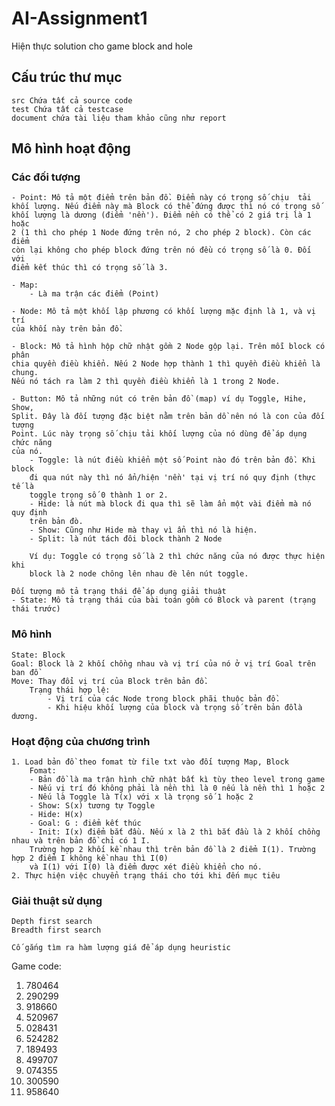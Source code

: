 # AI-Assignment1
Hiện thực solution cho game block and hole

## Cấu trúc thư mục
    src Chứa tất cả source code
    test Chứa tất cả testcase
    document chứa tài liệu tham khảo cũng như report
    
## Mô hình hoạt động 
### Các đối tượng
    - Point: Mô tả một điểm trên bản đồ. Điểm này có trọng số chịu  tải
    khối lượng. Nếu điểm này mà Block có thể đứng được thì nó có trọng số 
    khối lượng là dương (điểm 'nền'). Điểm nền có thể có 2 giá trị là 1 hoặc 
    2 (1 thì cho phép 1 Node đứng trên nó, 2 cho phép 2 block). Còn các điểm 
    còn lại không cho phép block đứng trên nó đều có trọng số là 0. Đối với
    điểm kết thúc thì có trọng số là 3.
    
    - Map: 
        - Là ma trận các điểm (Point)
    
    - Node: Mô tả một khối lập phương có khối lượng mặc định là 1, và vị trí 
    của khối này trên bản đồ.
    
    - Block: Mô tả hình hộp chữ nhật gồm 2 Node gộp lại. Trên mỗi block có phân
    chia quyền điều khiển. Nếu 2 Node hợp thành 1 thì quyền điều khiển là chung.
    Nếu nó tách ra làm 2 thì quyền điều khiển là 1 trong 2 Node.
    
    - Button: Mô tả những nút có trên bản đồ (map) ví dụ Toggle, Hihe, Show, 
    Split. Đây là đối tượng đặc biệt nằm trên bản dồ nên nó là con của đối tượng
    Point. Lúc này trọng số chịu tải khối lượng của nó dùng để áp dụng chức năng
    của nó.
        - Toggle: là nút điều khiển một số Point nào đó trên bản đồ. Khi block
        đi qua nút này thì nó ẩn/hiện 'nền' tại vị trí nó quy định (thực tế là
        toggle trọng số 0 thành 1 or 2.
        - Hide: là nút mà block đi qua thì sẽ làm ẩn một vài điểm mà nó quy định
        trên bản đò.
        - Show: Cũng như Hide mà thay vì ẩn thì nó là hiện.
        - Split: là nút tách đôi block thành 2 Node
        
        Ví dụ: Toggle có trọng số là 2 thì chức năng của nó được thực hiện khi
        block là 2 node chông lên nhau đè lên nút toggle.
    
    Đối tượng mô tả trạng thái để áp dụng giải thuật
    - State: Mô tả trạng thái của bài toán gồm có Block và parent (trạng thái trước)
    
### Mô hình
    State: Block
    Goal: Block là 2 khối chồng nhau và vị trí của nó ở vị trí Goal trên ban đồ
    Move: Thay đổi vị trí của Block trên bản đồ.
        Trạng thái hợp lệ:
            - Vị trí của các Node trong block phãi thuộc bản đồ.
            - Khi hiệu khối lượng của block và trọng số trên bản đồlà dương.
        
### Hoạt động của chương trình
    1. Load bản đồ theo fomat từ file txt vào đối tượng Map, Block
        Fomat:
        - Bản đồ là ma trận hình chữ nhật bất kì tùy theo level trong game
        - Nếu vị trí đó không phải là nền thì là 0 nếu là nền thì 1 hoặc 2
        - Nếu là Toggle là T(x) với x là trọng số 1 hoặc 2
        - Show: S(x) tương tự Toggle
        - Hide: H(x)
        - Goal: G : điểm kết thúc
        - Init: I(x) điểm bắt đầu. Nếu x là 2 thì bắt đầu là 2 khối chồng nhau và trên bản đồ chỉ có 1 I.
        Trường hợp 2 khối kề nhau thì trên bản đồ là 2 điểm I(1). Trường hợp 2 điểm I không kề nhau thì I(0)
        và I(1) với I(0) là điểm được xét điều khiển cho nó.
    2. Thực hiện việc chuyển trạng thái cho tới khi đến mục tiêu
    
### Giải thuật sử dụng
    Depth first search
    Breadth first search
    
    Cố gắng tìm ra hàm lượng giá để áp dụng heuristic


Game code:
1. 780464
2. 290299
3. 918660
4. 520967
5. 028431
6. 524282
7. 189493
8. 499707
9. 074355
10. 300590
12. 958640